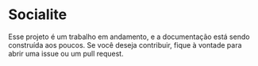 # Socialite 

Esse projeto é um trabalho em andamento, e a documentação está sendo construída aos poucos. Se você deseja contribuir, fique à vontade para abrir uma issue ou um pull request.